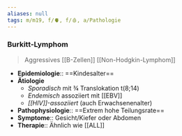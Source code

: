 ```yaml
---
aliases: null
tags: m/m19, f/🫀, f/🩸, a/Pathologie
---
```

### Burkitt-Lymphom
> Aggressives [[B-Zellen]] [[Non-Hodgkin-Lymphom]]
- **Epidemiologie**:: ==Kindesalter==
- **Ätiologie**
	- *Sporadisch* mit ¾ Translokation t(8;14)
	- *Endemisch* assoziiert mit [[EBV]]
	- *[[HIV]]-assoziiert* (auch Erwachsenenalter)
- **Pathophysiologie**:: ==Extrem hohe Teilungsrate==
- **Symptome**:: Gesicht/Kiefer oder Abdomen
- **Therapie**:: Ähnlich wie [[ALL]]